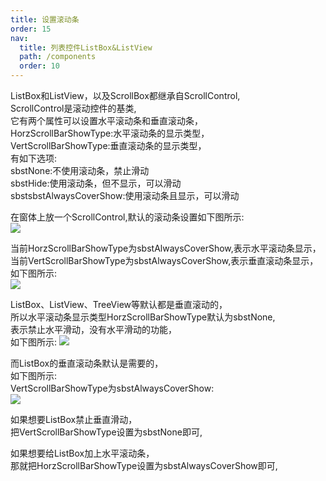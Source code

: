 ```yaml
---
title: 设置滚动条
order: 15
nav:
  title: 列表控件ListBox&ListView
  path: /components
  order: 10
---
```


ListBox和ListView，以及ScrollBox都继承自ScrollControl,  
ScrollControl是滚动控件的基类,  
它有两个属性可以设置水平滚动条和垂直滚动条，  
HorzScrollBarShowType:水平滚动条的显示类型，  
VertScrollBarShowType:垂直滚动条的显示类型，  
有如下选项:  
sbstNone:不使用滚动条，禁止滑动  
sbstHide:使用滚动条，但不显示，可以滑动  
sbstsbstAlwaysCoverShow:使用滚动条且显示，可以滑动  
 
 
在窗体上放一个ScrollControl,默认的滚动条设置如下图所示:  
![](http://www.orangeui.cn/orangeuiblog/OrangeUI/11.4.OrangeUI%E6%8E%A7%E4%BB%B6%E4%BD%BF%E7%94%A8%E8%AF%B4%E6%98%8E(%E5%88%97%E8%A1%A8%E8%A7%86%E5%9B%BE%E6%8E%A7%E4%BB%B6ListView)(%E7%A4%BA%E4%BE%8B4%20%E6%BB%9A%E5%8A%A8%E6%9D%A1%E7%9A%84%E8%AE%BE%E7%BD%AE).files/image001.png)


当前HorzScrollBarShowType为sbstAlwaysCoverShow,表示水平滚动条显示，  
当前VertScrollBarShowType为sbstAlwaysCoverShow,表示垂直滚动条显示，  
如下图所示:  
![](http://www.orangeui.cn/orangeuiblog/OrangeUI/11.4.OrangeUI%E6%8E%A7%E4%BB%B6%E4%BD%BF%E7%94%A8%E8%AF%B4%E6%98%8E(%E5%88%97%E8%A1%A8%E8%A7%86%E5%9B%BE%E6%8E%A7%E4%BB%B6ListView)(%E7%A4%BA%E4%BE%8B4%20%E6%BB%9A%E5%8A%A8%E6%9D%A1%E7%9A%84%E8%AE%BE%E7%BD%AE).files/image003.png)


 
 
ListBox、ListView、TreeView等默认都是垂直滚动的，  
所以水平滚动条显示类型HorzScrollBarShowType默认为sbstNone,  
表示禁止水平滑动，没有水平滑动的功能，  
如下图所示: 
![](http://www.orangeui.cn/orangeuiblog/OrangeUI/11.4.OrangeUI%E6%8E%A7%E4%BB%B6%E4%BD%BF%E7%94%A8%E8%AF%B4%E6%98%8E(%E5%88%97%E8%A1%A8%E8%A7%86%E5%9B%BE%E6%8E%A7%E4%BB%B6ListView)(%E7%A4%BA%E4%BE%8B4%20%E6%BB%9A%E5%8A%A8%E6%9D%A1%E7%9A%84%E8%AE%BE%E7%BD%AE).files/image005.png)


而ListBox的垂直滚动条默认是需要的，  
如下图所示:  
VertScrollBarShowType为sbstAlwaysCoverShow:  
![](http://www.orangeui.cn/orangeuiblog/OrangeUI/11.4.OrangeUI%E6%8E%A7%E4%BB%B6%E4%BD%BF%E7%94%A8%E8%AF%B4%E6%98%8E(%E5%88%97%E8%A1%A8%E8%A7%86%E5%9B%BE%E6%8E%A7%E4%BB%B6ListView)(%E7%A4%BA%E4%BE%8B4%20%E6%BB%9A%E5%8A%A8%E6%9D%A1%E7%9A%84%E8%AE%BE%E7%BD%AE).files/image007.png)


 
 
如果想要ListBox禁止垂直滑动，  
把VertScrollBarShowType设置为sbstNone即可,  
 
如果想要给ListBox加上水平滚动条，  
那就把HorzScrollBarShowType设置为sbstAlwaysCoverShow即可,  
 


